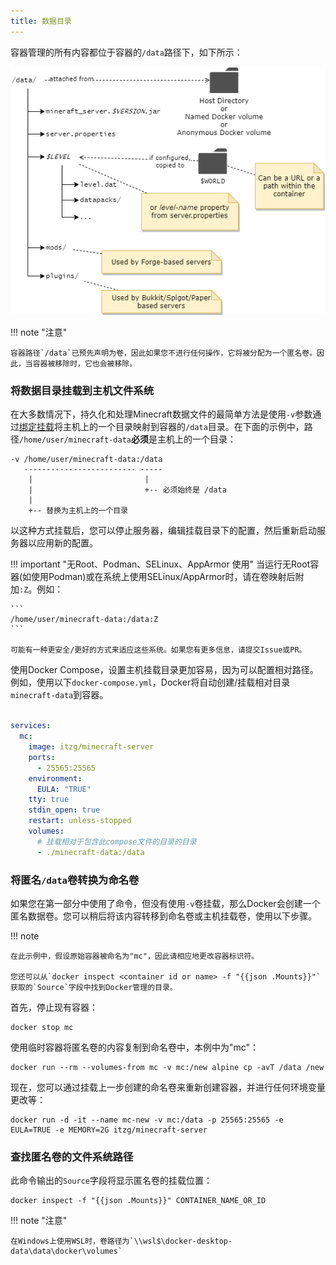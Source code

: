 ```yaml
---
title: 数据目录
---
```


容器管理的所有内容都位于容器的`/data`路径下，如下所示：

![](img/level-vs-world.drawio.png)

!!! note "注意"

    容器路径`/data`已预先声明为卷，因此如果您不进行任何操作，它将被分配为一个匿名卷。因此，当容器被移除时，它也会被移除。

### 将数据目录挂载到主机文件系统

在大多数情况下，持久化和处理Minecraft数据文件的最简单方法是使用`-v`参数通过[绑定挂载](https://docs.docker.com/storage/bind-mounts/)将主机上的一个目录映射到容器的`/data`目录。在下面的示例中，路径`/home/user/minecraft-data`**必须**是主机上的一个目录：

    -v /home/user/minecraft-data:/data
       ------------------------- -----
        |                         |
        |                         +-- 必须始终是 /data
        |
        +-- 替换为主机上的一个目录

以这种方式挂载后，您可以停止服务器，编辑挂载目录下的配置，然后重新启动服务器以应用新的配置。

!!! important "无Root、Podman、SELinux、AppArmor 使用"
    当运行无Root容器(如使用Podman)或在系统上使用SELinux/AppArmor时，请在卷映射后附加`:Z`。例如：

    ```
    /home/user/minecraft-data:/data:Z
    ```

    可能有一种更安全/更好的方式来适应这些系统。如果您有更多信息，请提交Issue或PR。
    
使用Docker Compose，设置主机挂载目录更加容易，因为可以配置相对路径。例如，使用以下`docker-compose.yml`，Docker将自动创建/挂载相对目录`minecraft-data`到容器。

``` yaml title="docker-compose.yml"

services:
  mc:
    image: itzg/minecraft-server
    ports:
      - 25565:25565
    environment:
      EULA: "TRUE"
    tty: true
    stdin_open: true
    restart: unless-stopped
    volumes:
      # 挂载相对于包含此compose文件的目录的目录
      - ./minecraft-data:/data
```

### 将匿名`/data`卷转换为命名卷

如果您在第一部分中使用了命令，但没有使用`-v`卷挂载，那么Docker会创建一个匿名数据卷。您可以稍后将该内容转移到命名卷或主机挂载卷，使用以下步骤。

!!! note 

    在此示例中，假设原始容器被命名为"mc"，因此请相应地更改容器标识符。
    
    您还可以从`docker inspect <container id or name> -f "{{json .Mounts}}"`获取的`Source`字段中找到Docker管理的目录。

首先，停止现有容器：

``` shell
docker stop mc
```

使用临时容器将匿名卷的内容复制到命名卷中，本例中为"mc"：

``` shell
docker run --rm --volumes-from mc -v mc:/new alpine cp -avT /data /new
```

现在，您可以通过挂载上一步创建的命名卷来重新创建容器，并进行任何环境变量更改等：

``` shell
docker run -d -it --name mc-new -v mc:/data -p 25565:25565 -e EULA=TRUE -e MEMORY=2G itzg/minecraft-server
```

### 查找匿名卷的文件系统路径

此命令输出的`Source`字段将显示匿名卷的挂载位置：

``` shell
docker inspect -f "{{json .Mounts}}" CONTAINER_NAME_OR_ID
```

!!! note "注意"

    在Windows上使用WSL时，卷路径为`\\wsl$\docker-desktop-data\data\docker\volumes`
